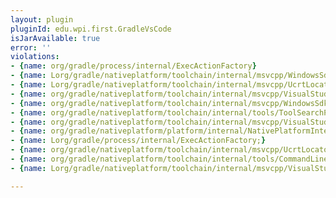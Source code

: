 ```yaml
---
layout: plugin
pluginId: edu.wpi.first.GradleVsCode
isJarAvailable: true
error: ''
violations:
- {name: org/gradle/process/internal/ExecActionFactory}
- {name: Lorg/gradle/nativeplatform/toolchain/internal/msvcpp/WindowsSdkLocator;}
- {name: Lorg/gradle/nativeplatform/toolchain/internal/msvcpp/UcrtLocator;}
- {name: org/gradle/nativeplatform/toolchain/internal/msvcpp/VisualStudioLocator}
- {name: org/gradle/nativeplatform/toolchain/internal/msvcpp/WindowsSdkLocator}
- {name: org/gradle/nativeplatform/toolchain/internal/tools/ToolSearchPath}
- {name: org/gradle/nativeplatform/toolchain/internal/msvcpp/VisualStudioInstall}
- {name: org/gradle/nativeplatform/platform/internal/NativePlatformInternal}
- {name: Lorg/gradle/process/internal/ExecActionFactory;}
- {name: org/gradle/nativeplatform/toolchain/internal/msvcpp/UcrtLocator}
- {name: org/gradle/nativeplatform/toolchain/internal/tools/CommandLineToolConfigurationInternal}
- {name: Lorg/gradle/nativeplatform/toolchain/internal/msvcpp/VisualStudioLocator;}

---
```

